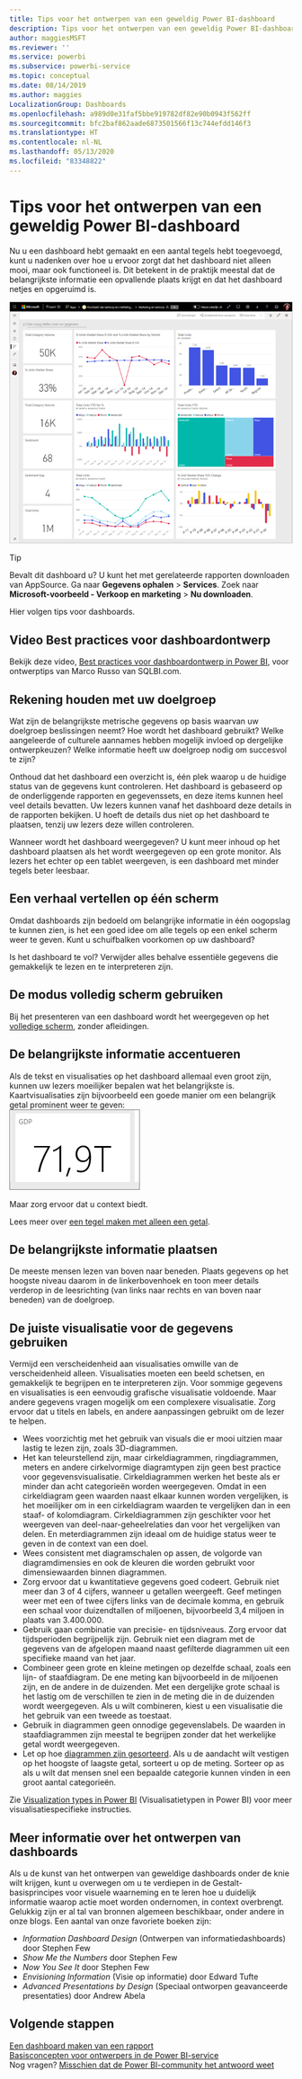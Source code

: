 ```yaml
---
title: Tips voor het ontwerpen van een geweldig Power BI-dashboard
description: Tips voor het ontwerpen van een geweldig Power BI-dashboard
author: maggiesMSFT
ms.reviewer: ''
ms.service: powerbi
ms.subservice: powerbi-service
ms.topic: conceptual
ms.date: 08/14/2019
ms.author: maggies
LocalizationGroup: Dashboards
ms.openlocfilehash: a989d0e31faf5bbe919782df82e90b0943f562ff
ms.sourcegitcommit: bfc2baf862aade6873501566f13c744efdd146f3
ms.translationtype: HT
ms.contentlocale: nl-NL
ms.lasthandoff: 05/13/2020
ms.locfileid: "83348822"
---
```

# <a name="tips-for-designing-a-great-power-bi-dashboard"></a>Tips voor het ontwerpen van een geweldig Power BI-dashboard
Nu u een dashboard hebt gemaakt en een aantal tegels hebt toegevoegd, kunt u nadenken over hoe u ervoor zorgt dat het dashboard niet alleen mooi, maar ook functioneel is. Dit betekent in de praktijk meestal dat de belangrijkste informatie een opvallende plaats krijgt en dat het dashboard netjes en opgeruimd is.

![Voorbeelddashboard Marketing en verkoop](media/service-dashboards-design-tips/power-bi-marketing-sample-dashboard.png)

> [!TIP]
> Bevalt dit dashboard u? U kunt het met gerelateerde rapporten downloaden van AppSource. Ga naar **Gegevens ophalen** > **Services**. Zoek naar **Microsoft-voorbeeld - Verkoop en marketing** > **Nu downloaden**.

Hier volgen tips voor dashboards.

## <a name="dashboard-design-best-practices-video"></a>Video Best practices voor dashboardontwerp

Bekijk deze video, [Best practices voor dashboardontwerp in Power BI](https://www.youtube.com/watch?v=-tdkUYrzrio), voor ontwerptips van Marco Russo van SQLBI.com.

## <a name="consider-your-audience"></a>Rekening houden met uw doelgroep
Wat zijn de belangrijkste metrische gegevens op basis waarvan uw doelgroep beslissingen neemt? Hoe wordt het dashboard gebruikt? Welke aangeleerde of culturele aannames hebben mogelijk invloed op dergelijke ontwerpkeuzen? Welke informatie heeft uw doelgroep nodig om succesvol te zijn?

Onthoud dat het dashboard een overzicht is, één plek waarop u de huidige status van de gegevens kunt controleren. Het dashboard is gebaseerd op de onderliggende rapporten en gegevenssets, en deze items kunnen heel veel details bevatten. Uw lezers kunnen vanaf het dashboard deze details in de rapporten bekijken. U hoeft de details dus niet op het dashboard te plaatsen, tenzij uw lezers deze willen controleren.

Wanneer wordt het dashboard weergegeven? U kunt meer inhoud op het dashboard plaatsen als het wordt weergegeven op een grote monitor. Als lezers het echter op een tablet weergeven, is een dashboard met minder tegels beter leesbaar.

## <a name="tell-a-story-on-one-screen"></a>Een verhaal vertellen op één scherm
Omdat dashboards zijn bedoeld om belangrijke informatie in één oogopslag te kunnen zien, is het een goed idee om alle tegels op een enkel scherm weer te geven. Kunt u schuifbalken voorkomen op uw dashboard?

Is het dashboard te vol?  Verwijder alles behalve essentiële gegevens die gemakkelijk te lezen en te interpreteren zijn.

## <a name="make-use-of-full-screen-mode"></a>De modus volledig scherm gebruiken
Bij het presenteren van een dashboard wordt het weergegeven op het [volledige scherm](../consumer/end-user-focus.md), zonder afleidingen.

## <a name="accent-the-most-important-information"></a>De belangrijkste informatie accentueren
Als de tekst en visualisaties op het dashboard allemaal even groot zijn, kunnen uw lezers moeilijker bepalen wat het belangrijkste is. Kaartvisualisaties zijn bijvoorbeeld een goede manier om een belangrijk getal prominent weer te geven:  
![Kaartvisualisatie](media/service-dashboards-design-tips/pbi_card.png)

Maar zorg ervoor dat u context biedt.  

Lees meer over [een tegel maken met alleen een getal](../visuals/power-bi-visualization-card.md).

## <a name="place-the-most-important-information"></a>De belangrijkste informatie plaatsen
De meeste mensen lezen van boven naar beneden. Plaats gegevens op het hoogste niveau daarom in de linkerbovenhoek en toon meer details verderop in de leesrichting (van links naar rechts en van boven naar beneden) van de doelgroep.

## <a name="use-the-right-visualization-for-the-data"></a>De juiste visualisatie voor de gegevens gebruiken
Vermijd een verscheidenheid aan visualisaties omwille van de verscheidenheid alleen.  Visualisaties moeten een beeld schetsen, en gemakkelijk te begrijpen en te interpreteren zijn.  Voor sommige gegevens en visualisaties is een eenvoudig grafische visualisatie voldoende. Maar andere gegevens vragen mogelijk om een complexere visualisatie. Zorg ervoor dat u titels en labels, en andere aanpassingen gebruikt om de lezer te helpen.  

* Wees voorzichtig met het gebruik van visuals die er mooi uitzien maar lastig te lezen zijn, zoals 3D-diagrammen. 
* Het kan teleurstellend zijn, maar cirkeldiagrammen, ringdiagrammen, meters en andere cirkelvormige diagramtypen zijn geen best practice voor gegevensvisualisatie. Cirkeldiagrammen werken het beste als er minder dan acht categorieën worden weergegeven. Omdat in een cirkeldiagram geen waarden naast elkaar kunnen worden vergelijken, is het moeilijker om in een cirkeldiagram waarden te vergelijken dan in een staaf- of kolomdiagram. Cirkeldiagrammen zijn geschikter voor het weergeven van deel-naar-geheelrelaties dan voor het vergelijken van delen. En meterdiagrammen zijn ideaal om de huidige status weer te geven in de context van een doel.
* Wees consistent met diagramschalen op assen, de volgorde van diagramdimensies en ook de kleuren die worden gebruikt voor dimensiewaarden binnen diagrammen.
* Zorg ervoor dat u kwantitatieve gegevens goed codeert. Gebruik niet meer dan 3 of 4 cijfers, wanneer u getallen weergeeft. Geef metingen weer met een of twee cijfers links van de decimale komma, en gebruik een schaal voor duizendtallen of miljoenen, bijvoorbeeld 3,4 miljoen in plaats van 3.400.000.
* Gebruik gaan combinatie van precisie- en tijdsniveaus. Zorg ervoor dat tijdsperioden begrijpelijk zijn. Gebruik niet een diagram met de gegevens van de afgelopen maand naast gefilterde diagrammen uit een specifieke maand van het jaar.
* Combineer geen grote en kleine metingen op dezelfde schaal, zoals een lijn- of staafdiagram. De ene meting kan bijvoorbeeld in de miljoenen zijn, en de andere in de duizenden. Met een dergelijke grote schaal is het lastig om de verschillen te zien in de meting die in de duizenden wordt weergegeven. Als u wilt combineren, kiest u een visualisatie die het gebruik van een tweede as toestaat.
* Gebruik in diagrammen geen onnodige gegevenslabels. De waarden in staafdiagrammen zijn meestal te begrijpen zonder dat het werkelijke getal wordt weergegeven.
* Let op hoe [diagrammen zijn gesorteerd](../consumer/end-user-change-sort.md). Als u de aandacht wilt vestigen op het hoogste of laagste getal, sorteert u op de meting. Sorteer op as als u wilt dat mensen snel een bepaalde categorie kunnen vinden in een groot aantal categorieën.  

Zie [Visualization types in Power BI](../visuals/power-bi-visualization-types-for-reports-and-q-and-a.md) (Visualisatietypen in Power BI) voor meer visualisatiespecifieke instructies.  

## <a name="learn-more-about-dashboard-design"></a>Meer informatie over het ontwerpen van dashboards
Als u de kunst van het ontwerpen van geweldige dashboards onder de knie wilt krijgen, kunt u overwegen om u te verdiepen in de Gestalt-basisprincipes voor visuele waarneming en te leren hoe u duidelijk informatie waarop actie moet worden ondernomen, in context overbrengt. Gelukkig zijn er al tal van bronnen algemeen beschikbaar, onder andere in onze blogs. Een aantal van onze favoriete boeken zijn:

* *Information Dashboard Design* (Ontwerpen van informatiedashboards) door Stephen Few  
* *Show Me the Numbers* door Stephen Few  
* *Now You See It* door Stephen Few  
* *Envisioning Information* (Visie op informatie) door Edward Tufte  
* *Advanced Presentations by Design* (Speciaal ontworpen geavanceerde presentaties) door Andrew Abela   

## <a name="next-steps"></a>Volgende stappen
[Een dashboard maken van een rapport](service-dashboard-create.md)  
[Basisconcepten voor ontwerpers in de Power BI-service](../fundamentals/service-basic-concepts.md)  
Nog vragen? [Misschien dat de Power BI-community het antwoord weet](https://community.powerbi.com/)
